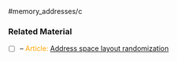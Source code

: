 #memory_addresses/c

### Related Material

- [ ] – <font color="orange"> Article: </font>[Address space layout randomization](https://en.wikipedia.org/wiki/Address_space_layout_randomization)